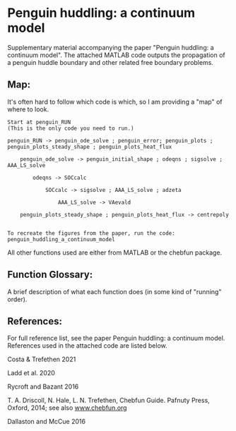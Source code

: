 # Penguin huddling: a continuum model
Supplementary material accompanying the paper "Penguin huddling: a continuum model". The attached MATLAB code outputs the propagation of a penguin huddle boundary and other related free boundary problems.


## Map:
It's often hard to follow which code is which, so I am providing a "map" of where to look.

	Start at penguin_RUN
	(This is the only code you need to run.)

	penguin_RUN -> penguin_ode_solve ; penguin_error; penguin_plots ; penguin_plots_steady_shape ; penguin_plots_heat_flux
	
		penguin_ode_solve -> penguin_initial_shape ; odeqns ; sigsolve ; AAA_LS_solve
		
			odeqns -> SOCcalc
			
				SOCcalc -> sigsolve ; AAA_LS_solve ; adzeta
					
					AAA_LS_solve -> VAevald
	
		penguin_plots_steady_shape ; penguin_plots_heat_flux -> centrepoly


	To recreate the figures from the paper, run the code: penguin_huddling_a_continuum_model

All other functions used are either from MATLAB or the chebfun package.

## Function Glossary:
A brief description of what each function does (in some kind of "running" order).

## References:
For full reference list, see the paper Penguin huddling: a continuum model. References used in the attached code are listed below.

Costa & Trefethen 2021

Ladd et al. 2020

Rycroft and Bazant 2016

T. A. Driscoll, N. Hale, L. N. Trefethen, Chebfun Guide. Pafnuty Press, Oxford, 2014;
see also www.chebfun.org

Dallaston and McCue 2016

